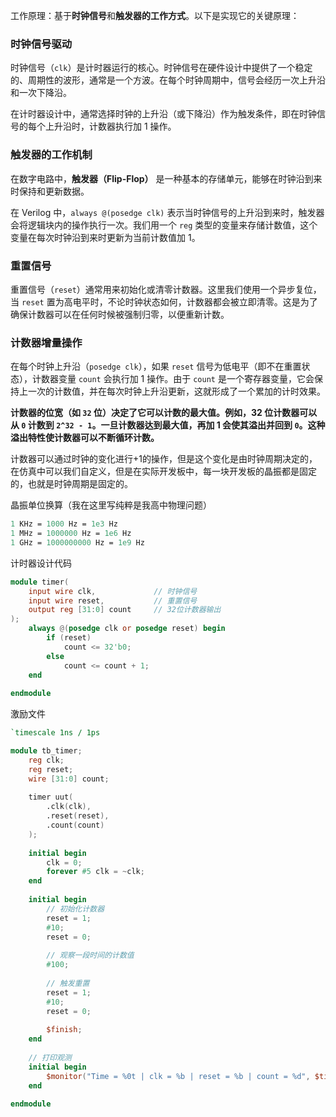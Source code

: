 工作原理：基于**时钟信号**和**触发器的工作方式**。以下是实现它的关键原理：

### 时钟信号驱动

时钟信号（`clk`）是计时器运行的核心。时钟信号在硬件设计中提供了一个稳定的、周期性的波形，通常是一个方波。在每个时钟周期中，信号会经历一次上升沿和一次下降沿。

在计时器设计中，通常选择时钟的上升沿（或下降沿）作为触发条件，即在时钟信号的每个上升沿时，计数器执行加 1 操作。

### 触发器的工作机制

在数字电路中，**触发器（Flip-Flop）** 是一种基本的存储单元，能够在时钟沿到来时保持和更新数据。

在 Verilog 中，`always @(posedge clk)` 表示当时钟信号的上升沿到来时，触发器会将逻辑块内的操作执行一次。我们用一个 `reg` 类型的变量来存储计数值，这个变量在每次时钟沿到来时更新为当前计数值加 1。

### 重置信号

重置信号（`reset`）通常用来初始化或清零计数器。这里我们使用一个异步复位，当 `reset` 置为高电平时，不论时钟状态如何，计数器都会被立即清零。这是为了确保计数器可以在任何时候被强制归零，以便重新计数。

### 计数器增量操作

在每个时钟上升沿（`posedge clk`），如果 `reset` 信号为低电平（即不在重置状态），计数器变量 `count` 会执行加 1 操作。由于 `count` 是一个寄存器变量，它会保持上一次的计数值，并在每次时钟上升沿更新，这就形成了一个累加的计时效果。



**计数器的位宽（如 `32` 位）决定了它可以计数的最大值。例如，32 位计数器可以从 `0` 计数到 `2^32 - 1`。一旦计数器达到最大值，再加 1 会使其溢出并回到 `0`。这种溢出特性使计数器可以不断循环计数。**



计数器可以通过时钟的变化进行+1的操作，但是这个变化是由时钟周期决定的，在仿真中可以我们自定义，但是在实际开发板中，每一块开发板的晶振都是固定的，也就是时钟周期是固定的。

晶振单位换算（我在这里写纯粹是我高中物理问题）

```mathematica
1 KHz = 1000 Hz = 1e3 Hz
1 MHz = 1000000 Hz = 1e6 Hz
1 GHz = 1000000000 Hz = 1e9 Hz
```



计时器设计代码

```verilog
module timer(
	input wire clk,				// 时钟信号
    input wire reset,			// 重置信号
    output reg [31:0] count		// 32位计数器输出
);
    always @(posedge clk or posedge reset) begin
        if (reset)
            count <= 32'b0;
        else
            count <= count + 1;
    end
    
endmodule
```

激励文件

```verilog
`timescale 1ns / 1ps

module tb_timer;
    reg clk;
    reg reset;
    wire [31:0] count;
    
    timer uut(
        .clk(clk),
        .reset(reset),
        .count(count)
    );
    
    initial begin
        clk = 0;
        forever #5 clk = ~clk;
    end
    
    initial begin
        // 初始化计数器
        reset = 1;
        #10;
        reset = 0;
        
        // 观察一段时间的计数值
        #100;
        
        // 触发重置
        reset = 1;
        #10;
        reset = 0;
        
        $finish;
    end
    
    // 打印观测
    initial begin
        $monitor("Time = %0t | clk = %b | reset = %b | count = %d", $time, clk, reset, count);
    end
    
endmodule
```
